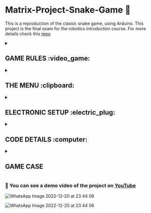 # Matrix-Project-Snake-Game :snake:

This is a reproduction of the classic snake game, using Arduino.
This project is the final exam for the robotics introduction course. For more details check this [repo](https://github.com/alexion2001/IntroductionToRobotics)


<details>
<summary><h2>GAME RULES :video_game:</h2> </summary>
<br>
      
## Game info :speech_balloon:

The objective of the snake is to eat the food :pizza: to get the highest high score possible. The food offers different points depending on the difficulty chosen by the player. The game ends when the snake bites its tail (in any difficulty mode) or touches a bomb :boom: (in hard mode only).

[Matrix project requirements.pdf](https://github.com/alexion2001/Matrix-Project-Snake-Game/files/10268222/Matrix.project.requirements.pdf)


## Game difficulty levels

> <h4>:one: Easy mode</h4>
> The speed of the snake is constant and the food blink at a regular interval. The score increases by 1 point for each food eaten.
  
> <h4>:two: Medium mode</h4>
> The speed of the snake is higher than in easy mode. The score increases by 2 points for each food eaten.
      
> <h4>:three: Hard mode</h4>
> The speed of the snake is higher than in medium mode  and we have bombs :bomb:. The bombs blink faster than the food, and if the snake eat 
> them it dies. The score increases by 3 points for each food eaten.

      
###  In game mode, difficulty: easy
      
![WhatsApp Image 2022-12-18 at 15 43 14](https://user-images.githubusercontent.com/96074975/208301657-e4196fb9-ec1e-4674-8511-8f62b3a38651.jpg)

 
#  :ant: Bugs in game mode

- Sometimes, during the game, random points light up (don't blink), but don't affect the game. They don't represent food or bombs. If the snake collects them, they turn off and do not affect the score. Reason for this bug: unknown.

- There is a little lag between the joystick and the movement of the snake.  Reason for this bug: too much time passes between reading the input from the joystick and the command to move the snake (requires code improvement).
      
</details>


<details>
<summary><h2>THE MENU :clipboard:</h2> </summary>
<br>
      
You can move through the menu using the joystick up and down. To enter an option press the joystick.

> <h4>Main Menu :bookmark_tabs:</h4>

      - Start game
      - Highscore (top 5 scores)
      - Settings
      - Game info (how to play)
      - About (details about creator) 
  
> <h4>Settings submenus: 🔧 </h4>
      
 You can move through the setting menu using the joystick up and down and change the options by moving the joystick left and right. To enter an option press the joystick.
  
      - Level difficulty (Easy, Medium, Hard)
      - LCD contrast control
      - LCD brightness control
      - Matrix brightness control
      - Sounds ON or OFF
      - Reset highscore
      - Exit to main menu

      
</details>




<details>
<summary><h2>ELECTRONIC SETUP :electric_plug:</h2> </summary>
<br>
      
# Hardware components

* Arduino UNO
* 16x2 LCD
* 8x8 led matrix
* MAX7219 driver
* joystick
* 10UF electrolytic capacitor
* 104pF ceramic capacitor
* resistors

## Connecting the driver to Arduino

> Connection Table

| Max7219 Driver Pins | Arduino Pins |
|  :----:             |    :----:   |
| 4 (GND)             | GND       |
| 9 (GND)             | GND       |
| 18 (ISET)           | 5V, resistor  |
| 19 (V+)             | 5V      |
| 1 (DIN)             | 13     |
| 12 (LOAD/CS)        | 10       |
| 13 (CLK)            | 12      |

> Connection Electronic Schema

![driverToarduino](https://user-images.githubusercontent.com/96074975/208295625-f6f6c6ea-b6d9-4b5f-a627-e9f9b456835b.jpg)


## Connecting the driver to matrix

> Connection Table

to be verify

> Matrix Pins - Common Cathode

![matrix_rowCol](https://user-images.githubusercontent.com/96074975/208294894-3928c9a4-a4b3-4ace-8714-aa14d82cea7e.PNG)




## Connecting the LCD to Arduino

> Connection Table
    
      
<table>
<tr><td>

|Display Pin | Arduino Pin|
|  :----:             |    :----:   |
| VSS (1)             | GND       |
| VDD (2)             | 5V       |
| V0 (3)              | 11 |
| RS (4)              | 9      |
| RW (5)              | GND    |
| E (6)               | 8     |
| D0 (7)              |  not in use     |
| D1 (8)              |  not in use     |

</td><td>

|Display Pin | Arduino Pin |
|  :----:             |    :----:   |
| D2 (9)              |   not in use     |
| D3 (10)            |   not in use    |
| D4 (11)            |    7  |
| D5 (12)            |    6   |
| D6 (13)            |   5    |
| D7 (14)            |    4   |
| A (15)            |    3  |
| K (16)            | GND      |

</td></tr> </table>
      
      
      

> LCD Pins

![lsc_schema](https://user-images.githubusercontent.com/96074975/208295069-41e320fe-13fc-4fad-8a7b-00968cb27004.PNG)


## Connecting the joystick and buzzer to Arduino

> Connection Table
      
<h6> :bangbang: The buzzer is not working due to technical problems ! </h6>

<table>
<tr><th> Joystick </th><th> Buzzer </th></tr>
<tr><td>

|Joystick Pin|Arduino Pin  |
|--|--|
|VRx| A5|
|VRy| A4|
|SW| 2|
|GND| GND|
|VCC| 5V|
      

</td><td>

|Buzzer Pin|Arduino Pin | 
|--|--|
|5V|not in use|
|GND|GND + 100 Ohm resistor|

</td></tr> </table>
 
      
> Joystick Schema      
      
![image](https://user-images.githubusercontent.com/96074975/208296958-ff794ba5-0350-40bf-bc90-1bfbba4a354f.png)


## Setup pictures
      
The connections between the components are made through soldering, on a prototype board. The components were placed on the board with pin strips.
      
 ![setup](https://user-images.githubusercontent.com/96074975/208300730-135f8182-d648-4067-84a8-8c646473baee.jpg)

      
      
</details>

<details>
<summary><h2>CODE DETAILS :computer:</h2> </summary>
<br>
      
## Used libraries :books:
      
      - LiquidCrystal.h (for LCD control)
      - LedControl.h (for matrix control)
      - EEPROM.h (for memory)

## Memory addresses used for EEPROM :floppy_disk:



![WhatsApp Image 2022-12-17 at 20 41 41](https://user-images.githubusercontent.com/96074975/208257029-43b06598-6802-4778-8fac-8d28ef2cddfc.jpg)


## Matrix Animation :high_brightness:
      
> 1. Geeting Message Matrix Animation

![snake](https://user-images.githubusercontent.com/96074975/208298769-c5c10da5-62a4-4385-91e6-cd17472953f7.png)

      
> 2. Main Menu Matrix Animation
      
![image](https://user-images.githubusercontent.com/96074975/208298363-688ab317-6f7b-4267-ba4f-81242ada9b31.png)
      
> 3. Settings Menu Matrix Animation

![image](https://user-images.githubusercontent.com/96074975/208303451-4f75b9fb-8be3-4df0-a693-d3db6b45671f.png)

> 4. Starting Game Matrix Animation
      
![image](https://user-images.githubusercontent.com/96074975/208304523-6a1dc90b-ca04-4d47-87ee-242b7dc76d57.png)

      
> 5. Game Over Matrix Animation
      
![image](https://user-images.githubusercontent.com/96074975/208302842-89797a53-4a49-4b8f-aa38-76fdf0a3d3c7.png)
      

> 6. New Highscore Matrix Animation
      
![image](https://user-images.githubusercontent.com/96074975/208303957-ba847601-91e6-4bf7-bede-20289d911738.png)

      
## LCD Symbols :heavy_check_mark:
      
> 1. Up, Down and Both Arrows

They are used to mark the direction in which the LCD can be scorolled (just up, just down or both ways).
      
![image](https://user-images.githubusercontent.com/96074975/208675283-63de5fa8-6867-45c9-9b2b-0a641b3929e3.png)

      
> 2. Left, Right Arrows and +/- Signs

They are used to mark the fact that you can use the joystick to move left or right.   
      


</details>

<details>
<summary><h2>GAME CASE</h2> </summary>
<br>

The case was designed in Fusion 360 and 3D printed.


![print](https://user-images.githubusercontent.com/96074975/208871431-19c2bd0d-1189-47fd-9d74-16c9d6d32071.png)



</details>



### :movie_camera: You can see a demo video of the project on [YouTube](https://youtu.be/r9gvC8T1_gw)


![WhatsApp Image 2022-12-20 at 23 44 06](https://user-images.githubusercontent.com/96074975/208772911-d126f4ce-ae55-4cdd-9619-990c1bc37e05.jpg)


![WhatsApp Image 2022-12-20 at 23 44 06](https://user-images.githubusercontent.com/96074975/208773069-3a4fa533-b32d-4fba-9cee-a7f5dbb705c2.jpg)

